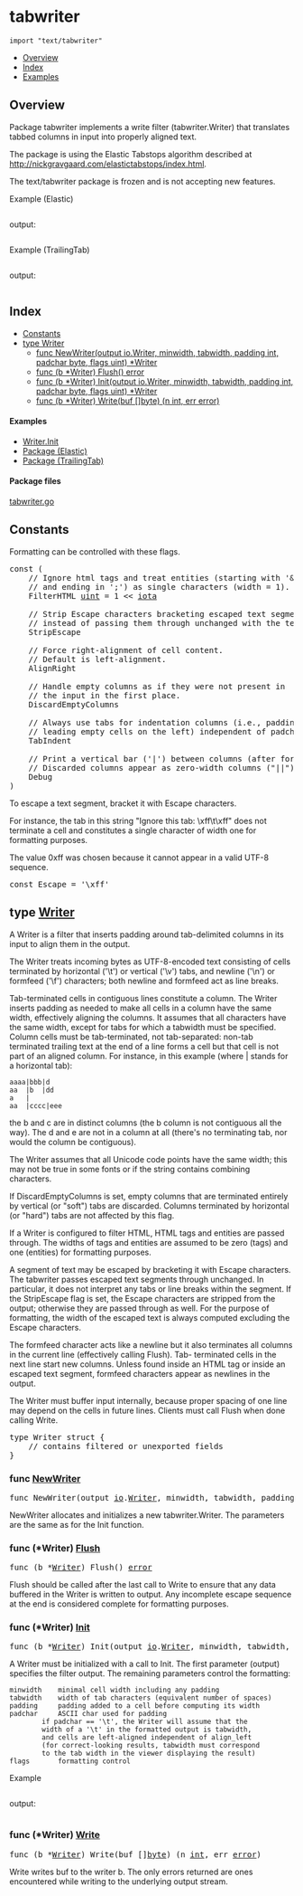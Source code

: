 

# tabwriter
`import "text/tabwriter"`

* [Overview](#pkg-overview)
* [Index](#pkg-index)
* [Examples](#pkg-examples)

## <a id="pkg-overview">Overview</a>
Package tabwriter implements a write filter (tabwriter.Writer) that
translates tabbed columns in input into properly aligned text.

The package is using the Elastic Tabstops algorithm described at
<a href="http://nickgravgaard.com/elastictabstops/index.html">http://nickgravgaard.com/elastictabstops/index.html</a>.

The text/tabwriter package is frozen and is not accepting new features.


<a id="example__elastic">Example (Elastic)</a>
```go
```

output:
```txt
```
<a id="example__trailingTab">Example (TrailingTab)</a>
```go
```

output:
```txt
```


## <a id="pkg-index">Index</a>
* [Constants](#pkg-constants)
* [type Writer](#Writer)
  * [func NewWriter(output io.Writer, minwidth, tabwidth, padding int, padchar byte, flags uint) *Writer](#NewWriter)
  * [func (b *Writer) Flush() error](#Writer.Flush)
  * [func (b *Writer) Init(output io.Writer, minwidth, tabwidth, padding int, padchar byte, flags uint) *Writer](#Writer.Init)
  * [func (b *Writer) Write(buf []byte) (n int, err error)](#Writer.Write)


#### <a id="pkg-examples">Examples</a>
* [Writer.Init](#example_Writer_Init)
* [Package (Elastic)](#example__elastic)
* [Package (TrailingTab)](#example__trailingTab)


#### <a id="pkg-files">Package files</a>
[tabwriter.go](https://golang.org/src/text/tabwriter/tabwriter.go) 


## <a id="pkg-constants">Constants</a>
Formatting can be controlled with these flags.


<pre>const (
    <span class="comment">// Ignore html tags and treat entities (starting with &#39;&amp;&#39;</span>
    <span class="comment">// and ending in &#39;;&#39;) as single characters (width = 1).</span>
    <span id="FilterHTML">FilterHTML</span> <a href="/pkg/builtin/#uint">uint</a> = 1 &lt;&lt; <a href="/pkg/builtin/#iota">iota</a>

    <span class="comment">// Strip Escape characters bracketing escaped text segments</span>
    <span class="comment">// instead of passing them through unchanged with the text.</span>
    <span id="StripEscape">StripEscape</span>

    <span class="comment">// Force right-alignment of cell content.</span>
    <span class="comment">// Default is left-alignment.</span>
    <span id="AlignRight">AlignRight</span>

    <span class="comment">// Handle empty columns as if they were not present in</span>
    <span class="comment">// the input in the first place.</span>
    <span id="DiscardEmptyColumns">DiscardEmptyColumns</span>

    <span class="comment">// Always use tabs for indentation columns (i.e., padding of</span>
    <span class="comment">// leading empty cells on the left) independent of padchar.</span>
    <span id="TabIndent">TabIndent</span>

    <span class="comment">// Print a vertical bar (&#39;|&#39;) between columns (after formatting).</span>
    <span class="comment">// Discarded columns appear as zero-width columns (&#34;||&#34;).</span>
    <span id="Debug">Debug</span>
)</pre>To escape a text segment, bracket it with Escape characters.
For instance, the tab in this string "Ignore this tab: \xff\t\xff"
does not terminate a cell and constitutes a single character of
width one for formatting purposes.

The value 0xff was chosen because it cannot appear in a valid UTF-8 sequence.


<pre>const <span id="Escape">Escape</span> = &#39;\xff&#39;</pre>





## <a id="Writer">type</a> [Writer](https://golang.org/src/text/tabwriter/tabwriter.go?s=3816:4498#L81)
A Writer is a filter that inserts padding around tab-delimited
columns in its input to align them in the output.

The Writer treats incoming bytes as UTF-8-encoded text consisting
of cells terminated by horizontal ('\t') or vertical ('\v') tabs,
and newline ('\n') or formfeed ('\f') characters; both newline and
formfeed act as line breaks.

Tab-terminated cells in contiguous lines constitute a column. The
Writer inserts padding as needed to make all cells in a column have
the same width, effectively aligning the columns. It assumes that
all characters have the same width, except for tabs for which a
tabwidth must be specified. Column cells must be tab-terminated, not
tab-separated: non-tab terminated trailing text at the end of a line
forms a cell but that cell is not part of an aligned column.
For instance, in this example (where | stands for a horizontal tab):


	aaaa|bbb|d
	aa  |b  |dd
	a   |
	aa  |cccc|eee

the b and c are in distinct columns (the b column is not contiguous
all the way). The d and e are not in a column at all (there's no
terminating tab, nor would the column be contiguous).

The Writer assumes that all Unicode code points have the same width;
this may not be true in some fonts or if the string contains combining
characters.

If DiscardEmptyColumns is set, empty columns that are terminated
entirely by vertical (or "soft") tabs are discarded. Columns
terminated by horizontal (or "hard") tabs are not affected by
this flag.

If a Writer is configured to filter HTML, HTML tags and entities
are passed through. The widths of tags and entities are
assumed to be zero (tags) and one (entities) for formatting purposes.

A segment of text may be escaped by bracketing it with Escape
characters. The tabwriter passes escaped text segments through
unchanged. In particular, it does not interpret any tabs or line
breaks within the segment. If the StripEscape flag is set, the
Escape characters are stripped from the output; otherwise they
are passed through as well. For the purpose of formatting, the
width of the escaped text is always computed excluding the Escape
characters.

The formfeed character acts like a newline but it also terminates
all columns in the current line (effectively calling Flush). Tab-
terminated cells in the next line start new columns. Unless found
inside an HTML tag or inside an escaped text segment, formfeed
characters appear as newlines in the output.

The Writer must buffer input internally, because proper spacing
of one line may depend on the cells in future lines. Clients must
call Flush when done calling Write.


<pre>type Writer struct {
    <span class="comment">// contains filtered or unexported fields</span>
}
</pre>









### <a id="NewWriter">func</a> [NewWriter](https://golang.org/src/text/tabwriter/tabwriter.go?s=18024:18123#L597)
<pre>func NewWriter(output <a href="/pkg/io/">io</a>.<a href="/pkg/io/#Writer">Writer</a>, minwidth, tabwidth, padding <a href="/pkg/builtin/#int">int</a>, padchar <a href="/pkg/builtin/#byte">byte</a>, flags <a href="/pkg/builtin/#uint">uint</a>) *<a href="#Writer">Writer</a></pre>
NewWriter allocates and initializes a new tabwriter.Writer.
The parameters are the same as for the Init function.






### <a id="Writer.Flush">func</a> (\*Writer) [Flush](https://golang.org/src/text/tabwriter/tabwriter.go?s=15303:15333#L484)
<pre>func (b *<a href="#Writer">Writer</a>) Flush() <a href="/pkg/builtin/#error">error</a></pre>
Flush should be called after the last call to Write to ensure
that any data buffered in the Writer is written to output. Any
incomplete escape sequence at the end is considered
complete for formatting purposes.




### <a id="Writer.Init">func</a> (\*Writer) [Init](https://golang.org/src/text/tabwriter/tabwriter.go?s=8251:8357#L201)
<pre>func (b *<a href="#Writer">Writer</a>) Init(output <a href="/pkg/io/">io</a>.<a href="/pkg/io/#Writer">Writer</a>, minwidth, tabwidth, padding <a href="/pkg/builtin/#int">int</a>, padchar <a href="/pkg/builtin/#byte">byte</a>, flags <a href="/pkg/builtin/#uint">uint</a>) *<a href="#Writer">Writer</a></pre>
A Writer must be initialized with a call to Init. The first parameter (output)
specifies the filter output. The remaining parameters control the formatting:


	minwidth	minimal cell width including any padding
	tabwidth	width of tab characters (equivalent number of spaces)
	padding		padding added to a cell before computing its width
	padchar		ASCII char used for padding
			if padchar == '\t', the Writer will assume that the
			width of a '\t' in the formatted output is tabwidth,
			and cells are left-aligned independent of align_left
			(for correct-looking results, tabwidth must correspond
			to the tab width in the viewer displaying the result)
	flags		formatting control


<a id="example_Writer_Init">Example</a>
```go
```

output:
```txt
```


### <a id="Writer.Write">func</a> (\*Writer) [Write](https://golang.org/src/text/tabwriter/tabwriter.go?s=16248:16301#L520)
<pre>func (b *<a href="#Writer">Writer</a>) Write(buf []<a href="/pkg/builtin/#byte">byte</a>) (n <a href="/pkg/builtin/#int">int</a>, err <a href="/pkg/builtin/#error">error</a>)</pre>
Write writes buf to the writer b.
The only errors returned are ones encountered
while writing to the underlying output stream.







